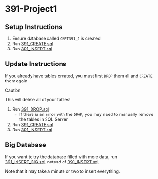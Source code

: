 # 391-Project1

## Setup Instructions
1. Ensure database called `CMPT391_1` is created
2. Run [391_CREATE.sql](SQL%20Scripts/391_CREATE.sql)
3. Run [391_INSERT.sql](SQL%20Scripts/391_INSERT.sql)

## Update Instructions
If you already have tables created, you must first `DROP` them all and `CREATE` them again
> [!CAUTION]
> This will delete all of your tables!
1. Run [391_DROP.sql](SQL%20Scripts/391_DROP.sql)
   - If there is an error with the `DROP`, you may need to manually remove the tables in SQL Server
2. Run [391_CREATE.sql](SQL%20Scripts/391_CREATE.sql)
3. Run [391_INSERT.sql](SQL%20Scripts/391_INSERT.sql)

## Big Database
If you want to try the database filled with more data, run [391_INSERT_BIG.sql](SQL%20Scripts/391_INSERT_BIG.sql) instead of [391_INSERT.sql](SQL%20Scripts/391_INSERT.sql).

Note that it may take a minute or two to insert everything.